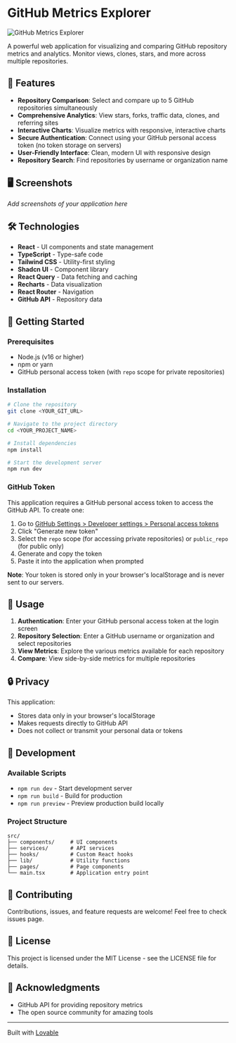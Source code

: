 
# GitHub Metrics Explorer

![GitHub Metrics Explorer](https://img.shields.io/badge/Status-Active-brightgreen)

A powerful web application for visualizing and comparing GitHub repository metrics and analytics. Monitor views, clones, stars, and more across multiple repositories.

## 🚀 Features

- **Repository Comparison**: Select and compare up to 5 GitHub repositories simultaneously
- **Comprehensive Analytics**: View stars, forks, traffic data, clones, and referring sites
- **Interactive Charts**: Visualize metrics with responsive, interactive charts
- **Secure Authentication**: Connect using your GitHub personal access token (no token storage on servers)
- **User-Friendly Interface**: Clean, modern UI with responsive design
- **Repository Search**: Find repositories by username or organization name

## 🖥️ Screenshots

*Add screenshots of your application here*

## 🛠️ Technologies

- **React** - UI components and state management
- **TypeScript** - Type-safe code
- **Tailwind CSS** - Utility-first styling
- **Shadcn UI** - Component library
- **React Query** - Data fetching and caching
- **Recharts** - Data visualization
- **React Router** - Navigation
- **GitHub API** - Repository data

## 🚦 Getting Started

### Prerequisites

- Node.js (v16 or higher)
- npm or yarn
- GitHub personal access token (with `repo` scope for private repositories)

### Installation

```sh
# Clone the repository
git clone <YOUR_GIT_URL>

# Navigate to the project directory
cd <YOUR_PROJECT_NAME>

# Install dependencies
npm install

# Start the development server
npm run dev
```

### GitHub Token

This application requires a GitHub personal access token to access the GitHub API. To create one:

1. Go to [GitHub Settings > Developer settings > Personal access tokens](https://github.com/settings/tokens)
2. Click "Generate new token"
3. Select the `repo` scope (for accessing private repositories) or `public_repo` (for public only)
4. Generate and copy the token
5. Paste it into the application when prompted

**Note**: Your token is stored only in your browser's localStorage and is never sent to our servers.

## 📖 Usage

1. **Authentication**: Enter your GitHub personal access token at the login screen
2. **Repository Selection**: Enter a GitHub username or organization and select repositories
3. **View Metrics**: Explore the various metrics available for each repository
4. **Compare**: View side-by-side metrics for multiple repositories

## 🔒 Privacy

This application:
- Stores data only in your browser's localStorage
- Makes requests directly to GitHub API
- Does not collect or transmit your personal data or tokens

## 🧪 Development

### Available Scripts

- `npm run dev` - Start development server
- `npm run build` - Build for production
- `npm run preview` - Preview production build locally

### Project Structure

```
src/
├── components/     # UI components
├── services/       # API services
├── hooks/          # Custom React hooks
├── lib/            # Utility functions
├── pages/          # Page components
└── main.tsx        # Application entry point
```

## 🤝 Contributing

Contributions, issues, and feature requests are welcome! Feel free to check issues page.

## 📄 License

This project is licensed under the MIT License - see the LICENSE file for details.

## 🙏 Acknowledgments

- GitHub API for providing repository metrics
- The open source community for amazing tools

---

Built with [Lovable](https://lovable.dev/projects/64cb5589-9b2a-474c-8ecf-aa6cb2641e74)
